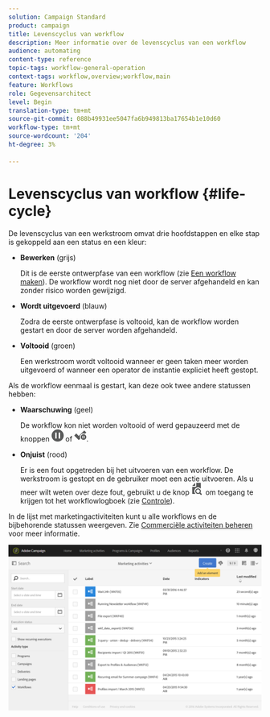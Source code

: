 ```yaml
---
solution: Campaign Standard
product: campaign
title: Levenscyclus van workflow
description: Meer informatie over de levenscyclus van een workflow
audience: automating
content-type: reference
topic-tags: workflow-general-operation
context-tags: workflow,overview;workflow,main
feature: Workflows
role: Gegevensarchitect
level: Begin
translation-type: tm+mt
source-git-commit: 088b49931ee5047fa6b949813ba17654b1e10d60
workflow-type: tm+mt
source-wordcount: '204'
ht-degree: 3%

---
```



# Levenscyclus van workflow {#life-cycle}

De levenscyclus van een werkstroom omvat drie hoofdstappen en elke stap is gekoppeld aan een status en een kleur:

* **Bewerken**  (grijs)

   Dit is de eerste ontwerpfase van een workflow (zie [Een workflow maken](../../automating/using/building-a-workflow.md#creating-a-workflow)). De workflow wordt nog niet door de server afgehandeld en kan zonder risico worden gewijzigd.

* **Wordt uitgevoerd**  (blauw)

   Zodra de eerste ontwerpfase is voltooid, kan de workflow worden gestart en door de server worden afgehandeld.

* **Voltooid**  (groen)

   Een werkstroom wordt voltooid wanneer er geen taken meer worden uitgevoerd of wanneer een operator de instantie expliciet heeft gestopt.

Als de workflow eenmaal is gestart, kan deze ook twee andere statussen hebben:

* **Waarschuwing**  (geel)

   De workflow kon niet worden voltooid of werd gepauzeerd met de knoppen ![](assets/pause_darkgrey-24px.png) of ![](assets/check_pause_darkgrey-24px.png).

* **Onjuist**  (rood)

   Er is een fout opgetreden bij het uitvoeren van een workflow. De werkstroom is gestopt en de gebruiker moet een actie uitvoeren. Als u meer wilt weten over deze fout, gebruikt u de knop ![](assets/printpreview_darkgrey-24px.png) om toegang te krijgen tot het workflowlogboek (zie [Controle](../../automating/using/monitoring-workflow-execution.md)).

In de lijst met marketingactiviteiten kunt u alle workflows en de bijbehorende statussen weergeven. Zie [Commerciële activiteiten beheren](../../start/using/marketing-activities.md#about-marketing-activities) voor meer informatie.

![](assets/wkf_execution_3.png)
